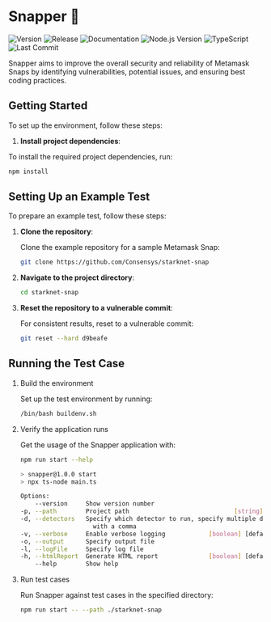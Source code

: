 # Snapper 🐠

![Version](https://img.shields.io/npm/v/@sayfer_io/snapper)
![Release](https://github.com/sayfer-io/Snapper/actions/workflows/release.yaml/badge.svg)
![Documentation](https://github.com/sayfer-io/Snapper/actions/workflows/documentation.yaml/badge.svg)
![Node.js Version](https://img.shields.io/badge/Node.js-v22.3.0-brightgreen)
![TypeScript](https://img.shields.io/badge/types-TypeScript-blue)
![Last Commit](https://img.shields.io/github/last-commit/sayfer-io/Snapper)

Snapper aims to improve the overall security and reliability of Metamask Snaps by identifying vulnerabilities, potential issues, and ensuring best coding practices.

## Getting Started

To set up the environment, follow these steps:

1. **Install project dependencies**:

To install the required project dependencies, run:

```bash
npm install
```

## Setting Up an Example Test

To prepare an example test, follow these steps:

1. **Clone the repository**:

   Clone the example repository for a sample Metamask Snap:

   ```bash
   git clone https://github.com/Consensys/starknet-snap
   ```

2. **Navigate to the project directory**:

   ```bash
   cd starknet-snap
   ```

3. **Reset the repository to a vulnerable commit**:

   For consistent results, reset to a vulnerable commit:

   ```bash
   git reset --hard d9beafe
   ```

## Running the Test Case

1. Build the environment

   Set up the test environment by running:

   ```bash
   /bin/bash buildenv.sh
   ```

2. Verify the application runs

   Get the usage of the Snapper application with:

   ```bash
   npm run start --help

   > snapper@1.0.0 start
   > npx ts-node main.ts

   Options:
       --version     Show version number                                [boolean]
   -p, --path        Project path                             [string] [required]
   -d, --detectors   Specify which detector to run, specify multiple detectors
                       with a comma                                        [string]
   -v, --verbose     Enable verbose logging            [boolean] [default: false]
   -o, --output      Specify output file                                 [string]
   -l, --logFile     Specify log file                                    [string]
   -h, --htmlReport  Generate HTML report              [boolean] [default: false]
       --help        Show help                                          [boolean]
   ```

3. Run test cases

   Run Snapper against test cases in the specified directory:

   ```bash
   npm run start -- --path ./starknet-snap
   ```
